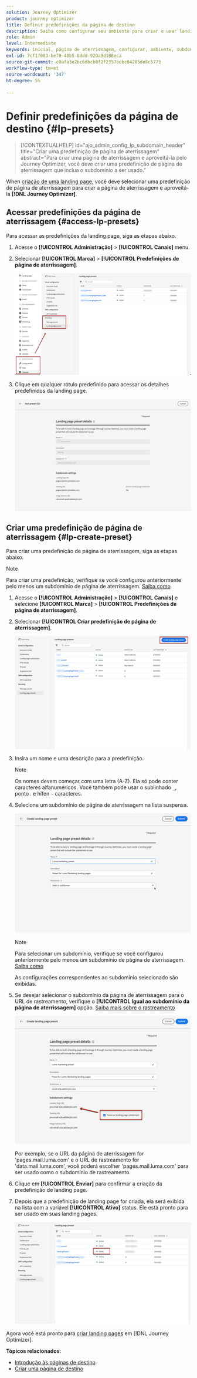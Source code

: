 ```yaml
---
solution: Journey Optimizer
product: journey optimizer
title: Definir predefinições da página de destino
description: Saiba como configurar seu ambiente para criar e usar landing pages com o Journey Optimizer
role: Admin
level: Intermediate
keywords: inicial, página de aterrissagem, configurar, ambiente, subdomínio, predefinições
exl-id: 7cf1f083-bef0-40b5-8ddd-920a9d108eca
source-git-commit: c0afa3e2bc6dbcb0f2f2357eebc04285de8c5773
workflow-type: tm+mt
source-wordcount: '347'
ht-degree: 5%

---
```


# Definir predefinições da página de destino {#lp-presets}

>[!CONTEXTUALHELP]
>id="ajo_admin_config_lp_subdomain_header"
>title="Criar uma predefinição de página de aterrissagem"
>abstract="Para criar uma página de aterrissagem e aproveitá-la pelo Journey Optimizer, você deve criar uma predefinição de página de aterrissagem que inclua o subdomínio a ser usado."

When [criação de uma landing page](../landing-pages/create-lp.md#create-a-lp), você deve selecionar uma predefinição de página de aterrissagem para criar a página de aterrissagem e aproveitá-la **[!DNL Journey Optimizer]**.

## Acessar predefinições da página de aterrissagem {#access-lp-presets}

Para acessar as predefinições da landing page, siga as etapas abaixo.

1. Acesse o **[!UICONTROL Administração]** > **[!UICONTROL Canais]** menu.

1. Selecionar **[!UICONTROL Marca]** > **[!UICONTROL Predefinições de página de aterrissagem]**.

   ![](assets/lp_presets-access.png)

1. Clique em qualquer rótulo predefinido para acessar os detalhes predefinidos da landing page.

   ![](assets/lp_preset-details.png)

## Criar uma predefinição de página de aterrissagem {#lp-create-preset}

Para criar uma predefinição de página de aterrissagem, siga as etapas abaixo.

>[!NOTE]
>
>Para criar uma predefinição, verifique se você configurou anteriormente pelo menos um subdomínio de página de aterrissagem. [Saiba como](lp-subdomains.md)

1. Acesse o **[!UICONTROL Administração]** > **[!UICONTROL Canais]** e selecione **[!UICONTROL Marca]** > **[!UICONTROL Predefinições de página de aterrissagem]**.

1. Selecionar **[!UICONTROL Criar predefinição de página de aterrissagem]**.

   ![](assets/lp_create-preset-temp.png)

1. Insira um nome e uma descrição para a predefinição.

   >[!NOTE]
   >
   > Os nomes devem começar com uma letra (A-Z). Ela só pode conter caracteres alfanuméricos. Você também pode usar o sublinhado `_`, ponto`.` e hífen `-` caracteres.

1. Selecione um subdomínio de página de aterrissagem na lista suspensa.

   ![](assets/lp_preset-subdomain.png)

   >[!NOTE]
   >
   >Para selecionar um subdomínio, verifique se você configurou anteriormente pelo menos um subdomínio de página de aterrissagem. [Saiba como](#lp-subdomains)

   As configurações correspondentes ao subdomínio selecionado são exibidas.

1. Se desejar selecionar o subdomínio da página de aterrissagem para o URL de rastreamento, verifique o **[!UICONTROL Igual ao subdomínio da página de aterrissagem]** opção. [Saiba mais sobre o rastreamento](../email/message-tracking.md)

   ![](assets/lp_preset-subdomain-settings-same.png)

   Por exemplo, se o URL da página de aterrissagem for &#39;pages.mail.luma.com&#39; e o URL de rastreamento for &#39;data.mail.luma.com&#39;, você poderá escolher &#39;pages.mail.luma.com&#39; para ser usado como o subdomínio de rastreamento.

1. Clique em **[!UICONTROL Enviar]** para confirmar a criação da predefinição de landing page. <!--You can also save the preset as draft and resume its configuration later on.-->

   <!--![](assets/lp_preset-subdomain-settings-submit.png)-->

1. Depois que a predefinição de landing page for criada, ela será exibida na lista com a variável **[!UICONTROL Ativo]** status. Ele está pronto para ser usado em suas landing pages.

   ![](assets/lp-preset-active-temp.png)

Agora você está pronto para [criar landing pages](../landing-pages/create-lp.md) em [!DNL Journey Optimizer].
<!--
>[!NOTE]
>
>Learn how to create channel surfaces for push notifications and emails in [this section](channel-surfaces.md).-->

**Tópicos relacionados**:

* [Introdução às páginas de destino](../landing-pages/get-started-lp.md)
* [Criar uma página de destino](../landing-pages/create-lp.md#create-a-lp)
